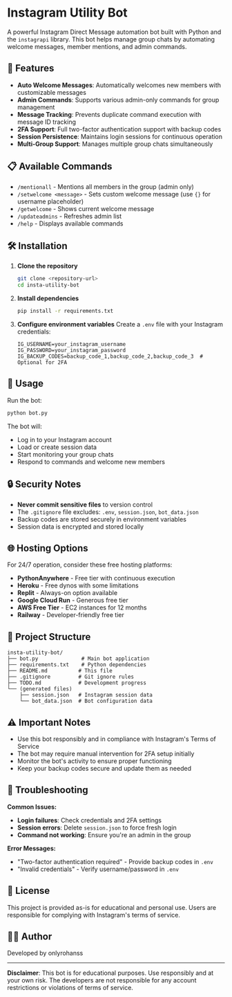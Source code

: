 # Instagram Utility Bot

A powerful Instagram Direct Message automation bot built with Python and the `instagrapi` library. This bot helps manage group chats by automating welcome messages, member mentions, and admin commands.

## 🚀 Features

- **Auto Welcome Messages**: Automatically welcomes new members with customizable messages
- **Admin Commands**: Supports various admin-only commands for group management
- **Message Tracking**: Prevents duplicate command execution with message ID tracking
- **2FA Support**: Full two-factor authentication support with backup codes
- **Session Persistence**: Maintains login sessions for continuous operation
- **Multi-Group Support**: Manages multiple group chats simultaneously

## 📋 Available Commands

- `/mentionall` - Mentions all members in the group (admin only)
- `/setwelcome <message>` - Sets custom welcome message (use `{}` for username placeholder)
- `/getwelcome` - Shows current welcome message
- `/updateadmins` - Refreshes admin list
- `/help` - Displays available commands

## 🛠️ Installation

1. **Clone the repository**

   ```bash
   git clone <repository-url>
   cd insta-utility-bot
   ```

2. **Install dependencies**

   ```bash
   pip install -r requirements.txt
   ```

3. **Configure environment variables**
   Create a `.env` file with your Instagram credentials:
   ```
   IG_USERNAME=your_instagram_username
   IG_PASSWORD=your_instagram_password
   IG_BACKUP_CODES=backup_code_1,backup_code_2,backup_code_3  # Optional for 2FA
   ```

## 🚦 Usage

Run the bot:

```bash
python bot.py
```

The bot will:

- Log in to your Instagram account
- Load or create session data
- Start monitoring your group chats
- Respond to commands and welcome new members

## 🔒 Security Notes

- **Never commit sensitive files** to version control
- The `.gitignore` file excludes: `.env`, `session.json`, `bot_data.json`
- Backup codes are stored securely in environment variables
- Session data is encrypted and stored locally

## 🌐 Hosting Options

For 24/7 operation, consider these free hosting platforms:

- **PythonAnywhere** - Free tier with continuous execution
- **Heroku** - Free dynos with some limitations
- **Replit** - Always-on option available
- **Google Cloud Run** - Generous free tier
- **AWS Free Tier** - EC2 instances for 12 months
- **Railway** - Developer-friendly free tier

## 📁 Project Structure

```
insta-utility-bot/
├── bot.py              # Main bot application
├── requirements.txt    # Python dependencies
├── README.md          # This file
├── .gitignore         # Git ignore rules
├── TODO.md            # Development progress
└── (generated files)
    ├── session.json   # Instagram session data
    └── bot_data.json  # Bot configuration data
```

## ⚠️ Important Notes

- Use this bot responsibly and in compliance with Instagram's Terms of Service
- The bot may require manual intervention for 2FA setup initially
- Monitor the bot's activity to ensure proper functioning
- Keep your backup codes secure and update them as needed

## 🐛 Troubleshooting

**Common Issues:**

- **Login failures**: Check credentials and 2FA settings
- **Session errors**: Delete `session.json` to force fresh login
- **Command not working**: Ensure you're an admin in the group

**Error Messages:**

- "Two-factor authentication required" - Provide backup codes in `.env`
- "Invalid credentials" - Verify username/password in `.env`

## 📄 License

This project is provided as-is for educational and personal use. Users are responsible for complying with Instagram's terms of service.

## 👨‍💻 Author

Developed by onlyrohanss

---

**Disclaimer**: This bot is for educational purposes. Use responsibly and at your own risk. The developers are not responsible for any account restrictions or violations of terms of service.
